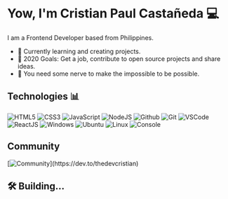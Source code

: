# Yow, I'm Cristian Paul Castañeda :computer:

I am a Frontend Developer based from Philippines.

- 🚧 Currently learning and creating projects.
- 💯 2020 Goals: Get a job, contribute to open source projects and share ideas.
- 💭 You need some nerve to make the impossible to be possible.

## Technologies 📊
![HTML5](https://img.icons8.com/color/30/html-5.png)
![CSS3](https://img.icons8.com/color/30/css3.png)
![JavaScript](https://img.icons8.com/color/30/javascript.png)
![NodeJS](https://img.icons8.com/color/30/nodejs.png)
![Github](https://img.icons8.com/material-outlined/30/github.png)
![Git](https://img.icons8.com/color/30/git.png)
![VSCode](https://img.icons8.com/color/30/visual-studio-code-2019.png)
![ReactJS](https://img.icons8.com/color/30/react-native.png)
![Windows](https://img.icons8.com/color/30/windows-10.png)
![Ubuntu](https://img.icons8.com/color/30/ubuntu--v1.png)
![Linux](https://img.icons8.com/color/30/linux.png)
![Console](https://img.icons8.com/color/30/console.png)

## Community

[![Community](https://d2fltix0v2e0sb.cloudfront.net/dev-badge.svg")](https://dev.to/thedevcristian)

## 🛠 Building...
